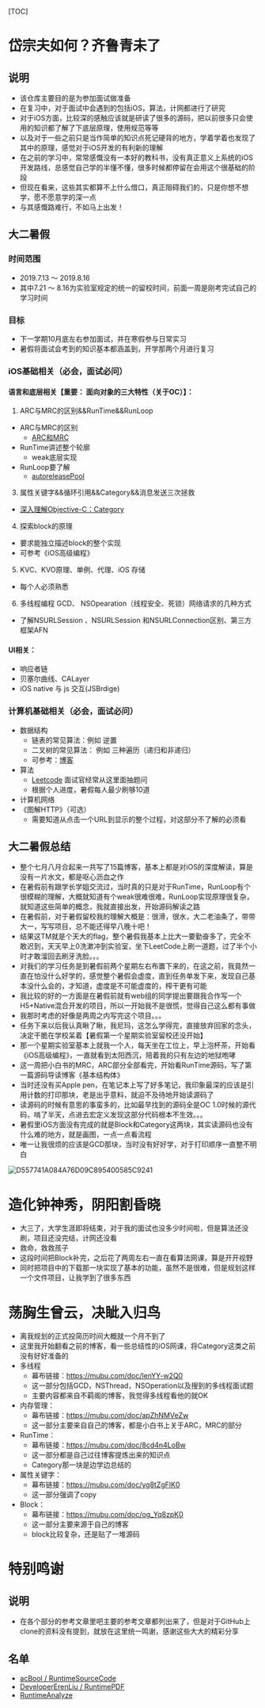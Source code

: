 [TOC]
# 岱宗夫如何？齐鲁青未了

## 说明

- 该仓库主要目的是为参加面试做准备
- 在复习中，对于面试中会遇到的包括iOS，算法，计网都进行了研究
- 对于iOS方面，比较深的感触应该就是研读了很多的源码，把以前很多只会使用的知识都了解了下底层原理，使用规范等等
- 以及对于一些之前只是当作简单的知识点死记硬背的地方，学着学着也发现了其中的原理，感觉对于iOS开发的有利新的理解
- 在之前的学习中，常常感慨没有一本好的教科书，没有真正意义上系统的iOS开发路线，总感觉自己学的半懂不懂，很多时候都停留在会用这个很基础的阶段
- 但现在看来，这些其实都算不上什么借口，真正阻碍我们的，只是你想不想学，愿不愿意学的深一点
- 与其感慨路难行，不如马上出发！

## 大二暑假

### 时间范围

- 2019.7.13 ～ 2019.8.16
- 其中7.21 ～ 8.16为实验室规定的统一的留校时间，前面一周是刚考完试自己的学习时间

### 目标

- 下一学期10月底左右参加面试，并在寒假参与日常实习
- 暑假将面试会考到的知识基本都涵盖到，开学那两个月进行复习

### iOS基础相关（必会，面试必问）

#### 语言和底层相关【重要： 面向对象的三大特性（关于OC）】：

1. ARC与MRC的区别&&RunTime&&RunLoop
  - ARC与MRC的区别
    - [ARC和MRC](https://www.jianshu.com/p/5eac83471b23)
  - RunTime讲述整个轮廓
    - weak底层实现
  - RunLoop要了解
    - [autoreleasePool](http://blog.leichunfeng.com/blog/2015/05/31/objective-c-autorelease-pool-implementation-principle/)
3. 属性关键字&&循环引用&&Category&&消息发送三次拯救
  - [深入理解Objective-C：Category](https://tech.meituan.com/2015/03/03/diveintocategory.html)
4. 探索block的原理
  - 要求能独立描述block的整个实现
  -  可参考《iOS高级编程》
5. KVC、KVO原理、单例、代理、iOS 存储
  - 每个人必须熟悉
6. 多线程编程 GCD、 NSOpearation（线程安全、死锁）网络请求的几种方式
  - 了解NSURLSession 、NSURLSession 和NSURLConnection区别、第三方框架AFN
#### UI相关：
- 响应者链
- 贝塞尔曲线、CALayer
- iOS native 与 js 交互(JSBrdige)

### 计算机基础相关（必会，面试必问）

- 数据结构
	- 链表的常见算法：例如 逆置
	- 二叉树的常见算法： 例如 三种遍历（递归和非递归）
	- 可参考：[博客](https://blog.csdn.net/qq_38499859/article/list/2?)
- 算法
  - [Leetcode](https://leetcode-cn.com) 面试官经常从这里面抽题问
  - 根据个人进度，暑假每人最少刷够10道
- 计算机网络
- 《图解HTTP》（可选）
	- 需要知道从点击一个URL到显示的整个过程，对这部分不了解的必须看

## 大二暑假总结

- 整个七月八月合起来一共写了15篇博客，基本上都是对iOS的深度解读，算是没有一片水文，都是呕心沥血之作
- 在暑假前有跟学长学姐交流过，当时真的只是对于RunTime，RunLoop有个很模糊的理解，大概就知道有个weak很难很难，RunLoop实现原理很复杂，就知道这些简单的概念，我就直接出发，开始源码解读之路
- 在暑假前，对于暑假留校我的理解大概是：很滑，很水，大二老油条了，带带大一，写写项目，总不能还得早八晚十吧！
- 结果这TM就是个天大的flag，整个暑假我基本上比大一要勤奋多了，完全不敢迟到，天天早上0洗漱冲到实验室，坐下LeetCode上刷一道题，过了半个小时才敢溜回去刷牙洗脸。。。
- 对我们的学习任务是到暑假前两个星期左右布置下来的，在这之前，我竟然一直在怕没什么好学的，感觉整个暑假会虚度，直到任务单发下来，发现自己基本没什么会的，才知道，虚度是不可能虚度的，榨干更有可能
- 我比较的好的一方面是在暑假前就有web组的同学提出要跟我合作写一个H5+Native混合开发的项目，所以一开始我不是很慌，觉得自己这么都有事做
- 我那时考虑的好像是两周之内写完这个项目。。。
- 任务下来以后我认真瞅了瞅，我尼玛，这怎么学得完，直接放弃回家的念头，决定干脆在学校呆着【暑假第一个星期实验室留校还没开始】
- 那一个星期实验室基本上就我一个人，每天坐在工位上，早上泡杯茶，开始看《iOS高级编程》，一直就看到太阳西沉，陪着我的只有左边的地狱咆哮
- 这一周把小白书的MRC，ARC部分全部看完，开始看RunTime源码，写了第一篇源码导读博客《基本结构体》
- 当时还没有买Apple pen，在笔记本上写了好多笔记，我印象最深的应该是引用计数的打印那块，老是出乎意料，就迫不及待地开始读源码了
- 读源码的时候有意思的事蛮多的，比如最早找到的源码全是OC 1.0时候的源代码，啃了半天，点进去宏定义发现这部分代码根本不生效。。。
- 暑假里iOS方面没有完成的就是Block和Category这两块，其实读源码也没有什么难的地方，就是画图，一点一点看流程
- 唯一让我很烦的应该是GCD那块，当时没有好好学，对于打印顺序一直整不明白

![D557741A084A76D09C895400585C9241](https://tva1.sinaimg.cn/large/006y8mN6ly1g90644wcwlj30to0m8aee.jpg)

# 造化钟神秀，阴阳割昏晓

- 大三了，大学生涯即将结束，对于我的面试也没多少时间啦，但是算法还没刷，项目还没完结，计网还没看
- 救命，救救孩子
- 这段时间把Block补完，之后花了两周左右一直在看算法网课，算是开开视野
- 同时把项目中的下载那一块实现了基本的功能，虽然不是很难，但是规划这样一个文件项目，让我学到了很多东西

# 荡胸生曾云，决眦入归鸟

- 离我规划的正式投简历时间大概就一个月不到了
- 这里我开始翻看之前的博客，看一些总结性的iOS网课，将Category这类之前没有好好准备的
- 多线程
  - 幕布链接：https://mubu.com/doc/lenYY-w2Q0
  - 这一部分包括GCD，NSThread，NSOperation以及搜到的多线程面试题
  - 主要内容都来自不羁阁的博客，我觉得多线程看他的就OK
- 内存管理：
  - 幕布链接：https://mubu.com/doc/apZhNMVeZw
  - 这一部分主要来自自己的博客，都是小白书上关于ARC，MRC的部分
- RunTime：
  - 幕布链接：https://mubu.com/doc/8cd4n4LoBw
  - 这一部分都是自己过往博客提炼出来的知识点
  - Category那一块是边学边总结的
- 属性关键字：
  - 幕布链接：https://mubu.com/doc/yg8tZgFlK0
  - 这一部分强调了copy
- Block：
  - 幕布链接：https://mubu.com/doc/og_Yq8zpK0
  - 这一部分主要来源于自己的博客
  - block比较复杂，还是贴了一堆源码

# 特别鸣谢

## 说明
- 在各个部分的参考文章里吧主要的参考文章都列出来了，但是对于GitHub上clone的资料没有提到，就放在这里统一鸣谢，感谢这些大大的精彩分享
## 名单
- [acBool / RuntimeSourceCode](https://github.com/acBool/RuntimeSourceCode)
- [DeveloperErenLiu / RuntimePDF](https://github.com/DeveloperErenLiu/RuntimePDF)
- [RuntimeAnalyze](https://github.com/DeveloperErenLiu/RuntimeAnalyze)